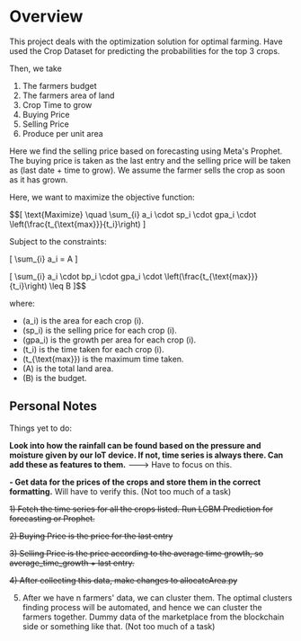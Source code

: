 # Overview

This project deals with the optimization solution for optimal farming. Have used the Crop Dataset for predicting the probabilities for the top 3 crops.

Then, we take
1) The farmers budget
2) The farmers area of land
3) Crop Time to grow
4) Buying Price
5) Selling Price
6) Produce per unit area

Here we find the selling price based on forecasting using Meta's Prophet. The buying price is taken as the last entry and the selling price will be taken as (last date + time to grow). We assume the farmer sells the crop as soon as it has grown.

Here, we want to maximize the objective function:

$$\[
\text{Maximize} \quad \sum_{i} a_i \cdot sp_i \cdot gpa_i \cdot \left(\frac{t_{\text{max}}}{t_i}\right)
\]

Subject to the constraints:

\[
\sum_{i} a_i = A
\]

\[
\sum_{i} a_i \cdot bp_i \cdot gpa_i \cdot \left(\frac{t_{\text{max}}}{t_i}\right) \leq B
\]$$

where:
- \(a_i\) is the area for each crop \(i\).
- \(sp_i\) is the selling price for each crop \(i\).
- \(gpa_i\) is the growth per area for each crop \(i\).
- \(t_i\) is the time taken for each crop \(i\).
- \(t_{\text{max}}\) is the maximum time taken.
- \(A\) is the total land area.
- \(B\) is the budget.

## Personal Notes

Things yet to do:

**Look into how the rainfall can be found based on the pressure and moisture given by our IoT device. If not, time series is always there. Can add these as features to them.** ---> Have to focus on this.

**- Get data for the prices of the crops and store them in the correct formatting.** Will have to verify this. (Not too much of a task)

~~1) Fetch the time series for all the crops listed. Run LGBM Prediction for forecasting or Prophet.~~

~~2) Buying Price is the price for the last entry~~

~~3) Selling Price is the price according to the average time growth, so average_time_growth + last entry.~~

~~4) After collecting this data, make changes to allocateArea.py~~

5) After we have n farmers' data, we can cluster them. The optimal clusters finding process will be automated, and hence we can cluster the farmers together. Dummy data of the marketplace from the blockchain side or something like that. (Not too much of a task)
